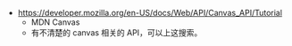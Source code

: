 - https://developer.mozilla.org/en-US/docs/Web/API/Canvas_API/Tutorial
  - MDN Canvas
  - 有不清楚的 canvas 相关的 API，可以上这搜索。
